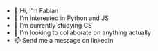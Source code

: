 - 👋 Hi, I’m Fabian
- 👀 I’m interested in Python and JS
- 🌱 I’m currently studying CS
- 💞️ I’m looking to collaborate on anything actually
- 📫 Send me a message on linkedIn

<!---
f4b1n/f4b1n is a ✨ special ✨ repository because its `README.md` (this file) appears on your GitHub profile.
You can click the Preview link to take a look at your changes.
--->
